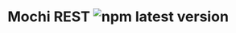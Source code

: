 # Mochi REST <img src="https://badgen.net/npm/v/@consolelabs/mochi-rest?cache=300" alt="npm latest version" />
